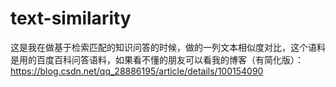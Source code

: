 # text-similarity
这是我在做基于检索匹配的知识问答的时候，做的一列文本相似度对比，这个语料是用的百度百科问答语料，如果看不懂的朋友可以看我的博客（有简化版）：https://blog.csdn.net/qq_28886195/article/details/100154090
